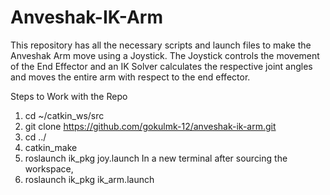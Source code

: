 # Anveshak-IK-Arm
This repository has all the necessary scripts and launch files to make the Anveshak Arm move using a Joystick. The Joystick controls the movement of the End Effector and an IK Solver calculates the respective joint angles and moves the entire arm with respect to the end effector.

Steps to Work with the Repo
1) cd ~/catkin_ws/src
2) git clone https://github.com/gokulmk-12/anveshak-ik-arm.git
3) cd ../
4) catkin_make
5) roslaunch ik_pkg joy.launch
In a new terminal after sourcing the workspace, 
6) roslaunch ik_pkg ik_arm.launch

